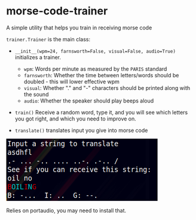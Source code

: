 # morse-code-trainer

A simple utility that helps you train in receiving morse code

`trainer.Trainer` is the main class:

- `__init__(wpm=24, farnsworth=False, visual=False, audio=True)`
initializes a trainer.

  - `wpm`: Words per minute as measured by the `PARIS` standard
  - `farnsworth`: Whether the time between letters/words should be doubled - this will lower effective wpm
  - `visual`: Whether "." and "-" characters should be printed along with the sound
  - `audio`: Whether the speaker should play beeps aloud

- `train()` Receive a random word, type it, and you will see which letters you got right, and which you need to improve on.

- `translate()` translates input you give into morse code

![Screenshot of operation](assets/screenshot.png)

Relies on portaudio, you may need to install that.
